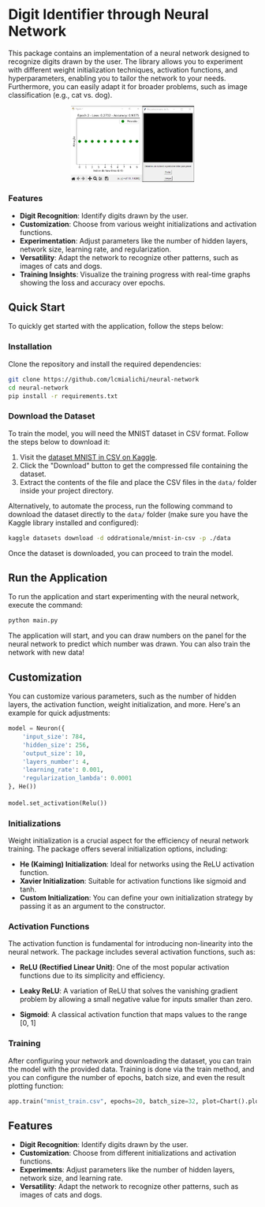 # Digit Identifier through Neural Network

This package contains an implementation of a neural network designed to recognize digits drawn by the user. The library allows you to experiment with different weight initialization techniques, activation functions, and hyperparameters, enabling you to tailor the network to your needs. Furthermore, you can easily adapt it for broader problems, such as image classification (e.g., cat vs. dog).

<div style="display:flex; justify-content: center;">
  <img src="img/mintty_HxflF9c7tT.gif" width="250"/>
</div>


### Features
- **Digit Recognition**: Identify digits drawn by the user.
- **Customization**: Choose from various weight initializations and activation functions.
- **Experimentation**: Adjust parameters like the number of hidden layers, network size, learning rate, and regularization.
- **Versatility**: Adapt the network to recognize other patterns, such as images of cats and dogs.
- **Training Insights**: Visualize the training progress with real-time graphs showing the loss and accuracy over epochs.

## Quick Start
To quickly get started with the application, follow the steps below:

### Installation
Clone the repository and install the required dependencies:

```bash
git clone https://github.com/lcmialichi/neural-network
cd neural-network
pip install -r requirements.txt
```

### Download the Dataset
To train the model, you will need the MNIST dataset in CSV format. Follow the steps below to download it:
 1. Visit the [dataset MNIST in CSV on Kaggle](https://www.kaggle.com/datasets/oddrationale/mnist-in-csv).
 2. Click the "Download" button to get the compressed file containing the dataset.
 3. Extract the contents of the file and place the CSV files in the ``data/`` folder inside your project directory.

Alternatively, to automate the process, run the following command to download the dataset directly to the ``data/`` folder (make sure you have the Kaggle library installed and configured):

```bash
kaggle datasets download -d oddrationale/mnist-in-csv -p ./data
```
Once the dataset is downloaded, you can proceed to train the model.

## Run the Application
To run the application and start experimenting with the neural network, execute the command:

```bash
python main.py
```
The application will start, and you can draw numbers on the panel for the neural network to predict which number was drawn. You can also train the network with new data!

## Customization
You can customize various parameters, such as the number of hidden layers, the activation function, weight initialization, and more. Here's an example for quick adjustments:

```python
model = Neuron({
    'input_size': 784, 
    'hidden_size': 256, 
    'output_size': 10, 
    'layers_number': 4,
    'learning_rate': 0.001,
    'regularization_lambda': 0.0001
}, He())

model.set_activation(Relu())
```

### Initializations
Weight initialization is a crucial aspect for the efficiency of neural network training. The package offers several initialization options, including:

- **He (Kaiming) Initialization**: Ideal for networks using the ReLU activation function.
- **Xavier Initialization**: Suitable for activation functions like sigmoid and tanh.
- **Custom Initialization**: You can define your own initialization strategy by passing it as an argument to the constructor.

### Activation Functions
The activation function is fundamental for introducing non-linearity into the neural network. The package includes several activation functions, such as:

- **ReLU (Rectified Linear Unit)**: One of the most popular activation functions due to its simplicity and efficiency.
- **Leaky ReLU**: A variation of ReLU that solves the vanishing gradient problem by allowing a small negative value for inputs smaller than zero.

- **Sigmoid**: A classical activation function that maps values to the range [0, 1]


### Training
After configuring your network and downloading the dataset, you can train the model with the provided data. Training is done via the train method, and you can configure the number of epochs, batch size, and even the result plotting function:

```python
app.train("mnist_train.csv", epochs=20, batch_size=32, plot=Chart().plot_activations)
```

## Features
- **Digit Recognition**: Identify digits drawn by the user.
- **Customization**: Choose from different initializations and activation functions.
- **Experiments**: Adjust parameters like the number of hidden layers, network size, and learning rate.
- **Versatility**: Adapt the network to recognize other patterns, such as images of cats and dogs.